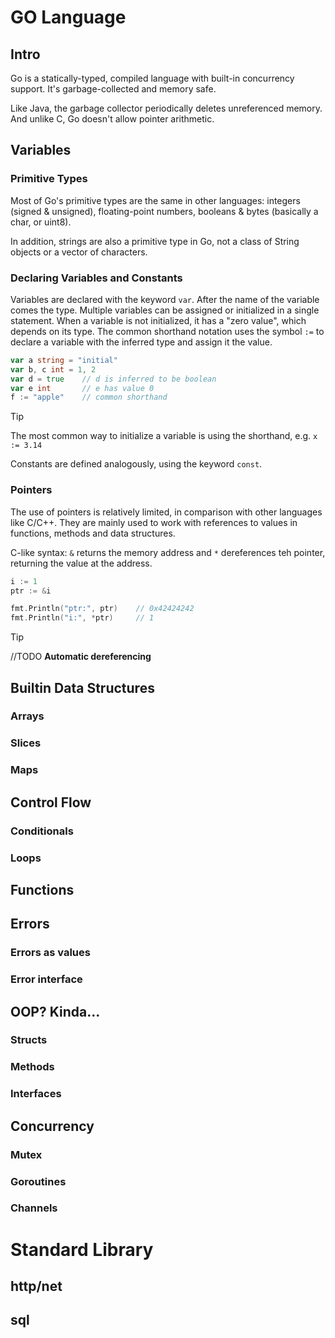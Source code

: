 # GO Language

## Intro

Go is a statically-typed, compiled language with built-in concurrency support.
It's garbage-collected and memory safe.

Like Java, the garbage collector periodically deletes unreferenced memory. And unlike C, Go doesn't allow pointer arithmetic.

## Variables
### Primitive Types
Most of Go's primitive types are the same in other languages: integers (signed & unsigned), floating-point numbers, booleans & bytes (basically a char, or uint8).

In addition, strings are also a primitive type in Go, not a class of String objects or a vector of characters.
### Declaring Variables and Constants
Variables are declared with the keyword `var`. After the name of the variable comes the type. Multiple variables can be assigned or initialized in a single statement. 
When a variable is not initialized, it has a "zero value", which depends on its type. The common shorthand notation uses the symbol `:=` to declare a variable with the inferred type and assign it the value.


````go
var a string = "initial"
var b, c int = 1, 2
var d = true    // d is inferred to be boolean
var e int       // e has value 0
f := "apple"    // common shorthand
````
> [!TIP]
> The most common way to initialize a variable is using the shorthand, e.g. `x := 3.14`

Constants are defined analogously, using the keyword `const`.

### Pointers
The use of pointers is relatively limited, in comparison with other languages like C/C++. They are mainly used to work with references to values in functions, methods and data structures.

C-like syntax: `&` returns the memory address and `*` dereferences teh pointer, returning the value at the address.
```go
i := 1
ptr := &i

fmt.Println("ptr:", ptr)    // 0x42424242
fmt.Println("i:", *ptr)     // 1
```

> [!TIP]
>  //TODO **Automatic dereferencing**


## Builtin Data Structures
### Arrays
### Slices
### Maps

## Control Flow
### Conditionals
### Loops

## Functions

## Errors
### Errors as values
### Error interface

## OOP? Kinda...
### Structs
### Methods
### Interfaces

## Concurrency
### Mutex
### Goroutines
### Channels


# Standard Library

## http/net

## sql


